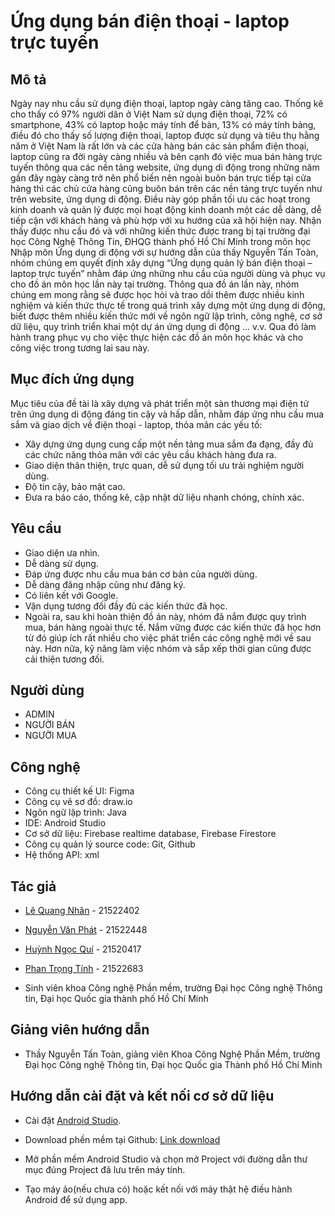 # Ứng dụng bán điện thoại - laptop trực tuyến


## Mô tả 

Ngày nay nhu cầu sử dụng điện thoại, laptop ngày càng tăng cao. Thống kê cho thấy có 97% người dân ở Việt Nam sử dụng điện thoại, 72% có smartphone, 43% có laptop hoặc máy tính để bàn, 13% có máy tính bảng, điều đó cho thấy số lượng điện thoại, laptop được sử dụng và tiêu thụ hằng năm ở Việt Nam là rất lớn và các cửa hàng bán các sản phẩm điện thoại, laptop cũng ra đời ngày càng nhiều và bên cạnh đó việc mua bán hàng trực tuyến thông qua các nền tảng website, ứng dụng di động trong những năm gần đây ngày càng trở nên phổ biến nên ngoài buôn bán trực tiếp tại cửa hàng thì các chủ cửa hàng cũng buôn bán trên các nền tảng trực tuyến như trên website, ứng dụng di động. Điều này góp phần tối ưu các hoạt trong kinh doanh và quản lý được mọi hoạt động kinh doanh một các dễ dàng, dễ tiếp cận với khách hàng và phù hợp với xu hướng của xã hội hiện nay.
Nhận thấy được nhu cầu đó và với những kiến thức được trang bị tại trường đại học Công Nghệ Thông Tin, ĐHQG thành phố Hồ Chí Minh trong môn học Nhập môn Ứng dụng di động với sự hướng dẫn của thầy Nguyễn Tấn Toàn, nhóm chúng em quyết định xây dựng “Ứng dụng quản lý bán điện thoại – laptop trực tuyến” nhằm đáp ứng những nhu cầu của người dùng và phục vụ cho đồ án môn học lần này tại trường. Thông qua đồ án lần này, nhóm chúng em mong rằng sẽ được học hỏi và trao dồi thêm được nhiều kinh nghiệm và kiến thức thực tế trong quá trình xây dựng một ứng dụng di động, biết được thêm nhiều kiến thức mới về ngôn ngữ lập trình, công nghệ, cơ sở dữ liệu, quy trình triển khai một dự án ứng dụng di động ... v.v. Qua đó làm hành trang phục vụ cho việc thực hiện các đồ án môn học khác và cho công việc trong tương lai sau này.


## Mục đích ứng dụng

Mục tiêu của đề tài là xây dựng và phát triển một sàn thương mại điện tử trên ứng dụng di động đáng tin cậy và hấp dẫn, nhằm đáp ứng nhu cầu mua sắm và giao dịch về điện thoại - laptop, thỏa mãn các yếu tố: 
*	Xây dựng ứng dụng cung cấp một nền tảng mua sắm đa đạng, đầy đủ các chức năng thỏa mãn với các yêu cầu khách hàng đưa ra.
*	Giao diện thân thiện, trực quan, dễ sử dụng tối ưu trải nghiệm người dùng.
*	Độ tin cậy, bảo mật cao.
*	Đưa ra báo cáo, thống kê, cập nhật dữ liệu nhanh chóng, chính xác.


## Yêu cầu
*	Giao diện ưa nhìn.
*	Dễ dàng sử dụng.
*	Đáp ứng được nhu cầu mua bán cơ bản của người dùng.
*	Dễ dàng đăng nhập cũng như đăng ký.
*	Có liên kết với Google.
*	Vận dụng tương đối đầy đủ các kiến thức đã học.
*	Ngoài ra, sau khi hoàn thiện đồ án này, nhóm đã nắm được quy trình mua, bán hàng ngoài thực tế. Nắm vững được các kiến thức đã học hơn từ đó giúp ích rất nhiều cho việc phát triển các công nghệ mới về sau này. Hơn nữa, kỹ năng làm việc nhóm và sắp xếp thời gian cũng được cải thiện tương đối. 


## Người dùng 

* ADMIN
* NGƯỜI BÁN
* NGƯỜI MUA
## Công nghệ 

*	Công cụ thiết kế UI: Figma
*	Công cụ vẽ sơ đồ: draw.io
*	Ngôn ngữ lập trình: Java
*	IDE: Android Studio
*	Cơ sở dữ liệu: Firebase realtime database, Firebase Firestore
*	Công cụ quản lý source code: Git, Github
*	Hệ thống API: xml



## Tác giả 

* [Lê Quang Nhân](https://www.facebook.com/profile.php?id=100040989546712) - 21522402

* [Nguyễn Văn Phát](https://www.facebook.com/profile.php?id=100009796787588) - 21522448

* [Huỳnh Ngọc Quí](https://www.facebook.com/quichua333) - 21520417

* [Phan Trọng Tính](https://www.facebook.com/profile.php?id=100073316952962) - 21522683

 * Sinh viên khoa Công nghệ Phần mềm, trường Đại học Công nghệ Thông tin, Đại học Quốc gia thành phố Hồ Chí Minh 

## Giảng viên hướng dẫn 

* Thầy Nguyễn Tấn Toàn, giảng viên Khoa Công Nghệ Phần Mềm, trường Đại học Công nghệ Thông tin, Đại học Quốc gia Thành phố Hồ Chí Minh 

## Hướng dẫn cài đặt và kết nối cơ sở dữ liệu

* Cài đặt [Android Studio](https://developer.android.com/studio).

* Download phền mềm tại Github: [Link download](https://github.com/21522402/EcommerceShop.git)

* Mở phần mềm Android Studio và chọn mở Project với đường dẫn thư mục đúng Project đã lưu trên máy tính.

* Tạo máy ảo(nếu chưa có) hoặc kết nối với máy thật hệ điều hành Android để sử dụng app.


